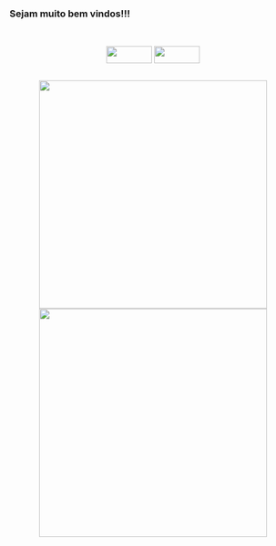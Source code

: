 ### Sejam muito bem vindos!!!

<div style="display: inline_block"><br>
  <p align="center">
  <img align="center" height="30" width="80" src="https://img.shields.io/badge/HTML5-E34F26?style=for-the-badge&logo=html5&logoColor=white">
 <img align="center" height="30" width="80" src="https://img.shields.io/badge/CSS3-1572B6?style=for-the-badge&logo=css3&logoColor=white"> 
  </p>      
  </div>
  
  ##
<!--- 
<div> 
  <a href = "link"><img src="https://img.shields.io/badge/Gmail-D14836?style=for-the-badge&logo=gmail&logoColor=white" target="_blank"></a>
  <a href="link" target="_blank"><img src="https://img.shields.io/badge/-LinkedIn-%230077B5?style=for-the-badge&logo=linkedin&logoColor=white" target="_blank"></a> 
  
</div>
--->

</div>
<p align = "center">
  <img src = "https://github-readme-stats.vercel.app/api?username=TauaneCustodio&show_icons=true&theme=dark&hide_border=true" width = 400>
  <img src = "https://github-readme-streak-stats.herokuapp.com?user=TauaneCustodio&theme=dark&hide_border=true" width = 400>
</p>
</div>
